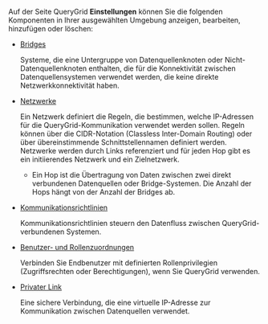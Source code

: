 Auf der Seite QueryGrid **Einstellungen** können Sie die folgenden Komponenten in Ihrer ausgewählten Umgebung anzeigen, bearbeiten, hinzufügen oder löschen:

-   [Bridges](wne1674087932617.md)

    Systeme, die eine Untergruppe von Datenquellenknoten oder Nicht-Datenquellenknoten enthalten, die für die Konnektivität zwischen Datenquellensystemen verwendet werden, die keine direkte Netzwerkkonnektivität haben.

-   [Netzwerke](iwx1674087965329.md)

    Ein Netzwerk definiert die Regeln, die bestimmen, welche IP-Adressen für die QueryGrid-Kommunikation verwendet werden sollen. Regeln können über die CIDR-Notation (Classless Inter-Domain Routing) oder über übereinstimmende Schnittstellennamen definiert werden. Netzwerke werden durch Links referenziert und für jeden Hop gibt es ein initiierendes Netzwerk und ein Zielnetzwerk.

    -   Ein Hop ist die Übertragung von Daten zwischen zwei direkt verbundenen Datenquellen oder Bridge-Systemen. Die Anzahl der Hops hängt von der Anzahl der Bridges ab.

-   [Kommunikationsrichtlinien](zap1674087994421.md)

    Kommunikationsrichtlinien steuern den Datenfluss zwischen QueryGrid-verbundenen Systemen.

-   [Benutzer- und Rollenzuordnungen](hmn1674088306575.md)

    Verbinden Sie Endbenutzer mit definierten Rollenprivilegien (Zugriffsrechten oder Berechtigungen), wenn Sie QueryGrid verwenden.

-   [Privater Link](eyz1674088497701.md)

    Eine sichere Verbindung, die eine virtuelle IP-Adresse zur Kommunikation zwischen Datenquellen verwendet.
